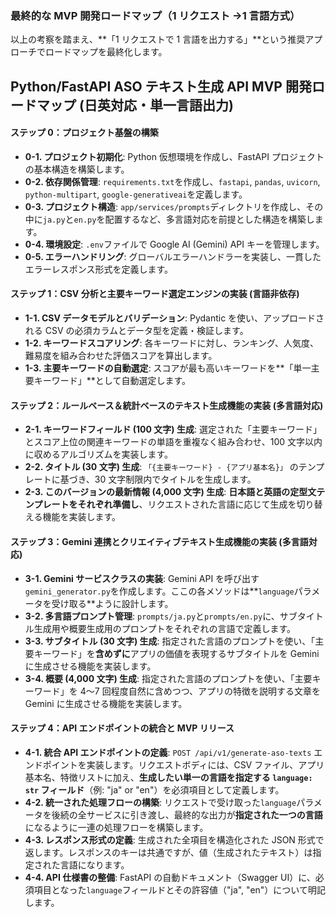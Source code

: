 ### 最終的な MVP 開発ロードマップ（1 リクエスト →1 言語方式）

以上の考察を踏まえ、**「1 リクエストで 1 言語を出力する」**という推奨アプローチでロードマップを最終化します。

## **Python/FastAPI ASO テキスト生成 API MVP 開発ロードマップ (日英対応・単一言語出力)**

#### **ステップ 0：プロジェクト基盤の構築**

- **0-1. プロジェクト初期化**: Python 仮想環境を作成し、FastAPI プロジェクトの基本構造を構築します。
- **0-2. 依存関係管理**: `requirements.txt`を作成し、`fastapi`, `pandas`, `uvicorn`, `python-multipart`, `google-generativeai`を定義します。
- **0-3. プロジェクト構造**: `app/services/prompts`ディレクトリを作成し、その中に`ja.py`と`en.py`を配置するなど、多言語対応を前提とした構造を構築します。
- **0-4. 環境設定**: `.env`ファイルで Google AI (Gemini) API キーを管理します。
- **0-5. エラーハンドリング**: グローバルエラーハンドラーを実装し、一貫したエラーレスポンス形式を定義します。

#### **ステップ 1：CSV 分析と主要キーワード選定エンジンの実装 (言語非依存)**

- **1-1. CSV データモデルとバリデーション**: Pydantic を使い、アップロードされる CSV の必須カラムとデータ型を定義・検証します。
- **1-2. キーワードスコアリング**: 各キーワードに対し、ランキング、人気度、難易度を組み合わせた評価スコアを算出します。
- **1-3. 主要キーワードの自動選定**: スコアが最も高いキーワードを**「単一主要キーワード」**として自動選定します。

#### **ステップ 2：ルールベース＆統計ベースのテキスト生成機能の実装 (多言語対応)**

- **2-1. キーワードフィールド (100 文字) 生成**: 選定された「主要キーワード」とスコア上位の関連キーワードの単語を重複なく組み合わせ、100 文字以内に収めるアルゴリズムを実装します。
- **2-2. タイトル (30 文字) 生成**: `「{主要キーワード} - {アプリ基本名}」` のテンプレートに基づき、30 文字制限内でタイトルを生成します。
- **2-3. このバージョンの最新情報 (4,000 文字) 生成**: **日本語と英語の定型文テンプレートをそれぞれ準備し**、リクエストされた言語に応じて生成を切り替える機能を実装します。

#### **ステップ 3：Gemini 連携とクリエイティブテキスト生成機能の実装 (多言語対応)**

- **3-1. Gemini サービスクラスの実装**: Gemini API を呼び出す`gemini_generator.py`を作成します。ここの各メソッドは**`language`パラメータを受け取る**ように設計します。
- **3-2. 多言語プロンプト管理**: `prompts/ja.py`と`prompts/en.py`に、サブタイトル生成用や概要生成用のプロンプトをそれぞれの言語で定義します。
- **3-3. サブタイトル (30 文字) 生成**: 指定された言語のプロンプトを使い、「主要キーワード」を**含めずに**アプリの価値を表現するサブタイトルを Gemini に生成させる機能を実装します。
- **3-4. 概要 (4,000 文字) 生成**: 指定された言語のプロンプトを使い、「主要キーワード」を 4〜7 回程度自然に含めつつ、アプリの特徴を説明する文章を Gemini に生成させる機能を実装します。

#### **ステップ 4：API エンドポイントの統合と MVP リリース**

- **4-1. 統合 API エンドポイントの定義**: `POST /api/v1/generate-aso-texts` エンドポイントを実装します。リクエストボディには、CSV ファイル、アプリ基本名、特徴リストに加え、**生成したい単一の言語を指定する `language: str` フィールド**（例: "ja" or "en"）を必須項目として定義します。
- **4-2. 統一された処理フローの構築**: リクエストで受け取った`language`パラメータを後続の全サービスに引き渡し、最終的な出力が**指定された一つの言語**になるように一連の処理フローを構築します。
- **4-3. レスポンス形式の定義**: 生成された全項目を構造化された JSON 形式で返します。レスポンスのキーは共通ですが、値（生成されたテキスト）は指定された言語になります。
- **4-4. API 仕様書の整備**: FastAPI の自動ドキュメント（Swagger UI）に、必須項目となった`language`フィールドとその許容値（"ja", "en"）について明記します。
